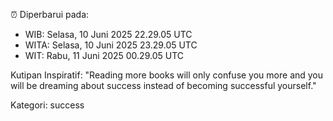 ⏰ Diperbarui pada:
- WIB: Selasa, 10 Juni 2025 22.29.05 UTC
- WITA: Selasa, 10 Juni 2025 23.29.05 UTC
- WIT: Rabu, 11 Juni 2025 00.29.05 UTC

Kutipan Inspiratif:
"Reading more books will only confuse you more and you will be dreaming about success instead of becoming successful yourself."


Kategori: success

